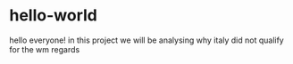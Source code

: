 # hello-world
hello everyone!
in this project we will be analysing why italy did not qualify for the wm
regards
